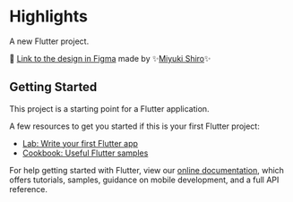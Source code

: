 # Highlights

A new Flutter project.

📌 [Link to the design in Figma](https://www.figma.com/file/CoEv8Wk2QkMWrh8JmmhHto/Highlights?node-id=244%3A254) made by ✨[Miyuki Shiro](https://github.com/miyuki-shiro)✨

## Getting Started

This project is a starting point for a Flutter application.

A few resources to get you started if this is your first Flutter project:

- [Lab: Write your first Flutter app](https://flutter.dev/docs/get-started/codelab)
- [Cookbook: Useful Flutter samples](https://flutter.dev/docs/cookbook)

For help getting started with Flutter, view our
[online documentation](https://flutter.dev/docs), which offers tutorials,
samples, guidance on mobile development, and a full API reference.
